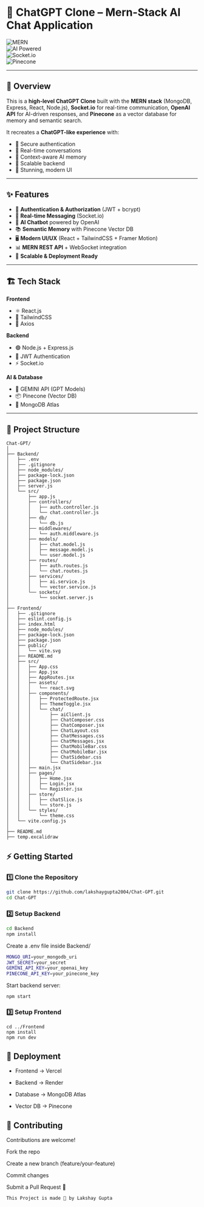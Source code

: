 
# 🚀 ChatGPT Clone – Mern-Stack AI Chat Application  

![MERN](https://img.shields.io/badge/MERN-Stack-green?style=for-the-badge)  
![AI Powered](https://img.shields.io/badge/AI-Powered-blueviolet?style=for-the-badge)  
![Socket.io](https://img.shields.io/badge/WebSockets-Realtime-orange?style=for-the-badge)  
![Pinecone](https://img.shields.io/badge/Pinecone-VectorDB-9cf?style=for-the-badge)  

---

## 📌 Overview  
This is a **high-level ChatGPT Clone** built with the **MERN stack** (MongoDB, Express, React, Node.js), **Socket.io** for real-time communication, **OpenAI API** for AI-driven responses, and **Pinecone** as a vector database for memory and semantic search.  

It recreates a **ChatGPT-like experience** with:  
- 🔑 Secure authentication  
- 💬 Real-time conversations  
- 🧠 Context-aware AI memory  
- 📡 Scalable backend  
- 🎨 Stunning, modern UI  

---

## ✨ Features  

- 🔐 **Authentication & Authorization** (JWT + bcrypt)  
- 💬 **Real-time Messaging** (Socket.io)  
- 🤖 **AI Chatbot** powered by OpenAI  
- 📚 **Semantic Memory** with Pinecone Vector DB  
- 🖥️ **Modern UI/UX** (React + TailwindCSS + Framer Motion)  
- 📊 **MERN REST API** + WebSocket integration  
- 🚀 **Scalable & Deployment Ready**  

---

## 🏗️ Tech Stack  

**Frontend**  
- ⚛️ React.js  
- 🎨 TailwindCSS 
- 🔄 Axios  

**Backend**  
- 🟢 Node.js + Express.js  
- 🔐 JWT Authentication  
- ⚡ Socket.io  

**AI & Database**  
- 🤖 GEMINI API (GPT Models)  
- 📦 Pinecone (Vector DB)  
- 🍃 MongoDB Atlas  

---

## 📂 Project Structure  
```
Chat-GPT/
│
├── Backend/
│   ├── .env
│   ├── .gitignore
│   ├── node_modules/
│   ├── package-lock.json
│   ├── package.json
│   ├── server.js
│   └── src/
│       ├── app.js
│       ├── controllers/
│       │   ├── auth.controller.js
│       │   └── chat.controller.js
│       ├── db/
│       │   └── db.js
│       ├── middlewares/
│       │   └── auth.middleware.js
│       ├── models/
│       │   ├── chat.model.js
│       │   ├── message.model.js
│       │   └── user.model.js
│       ├── routes/
│       │   ├── auth.routes.js
│       │   └── chat.routes.js
│       ├── services/
│       │   ├── ai.service.js
│       │   └── vector.service.js
│       └── sockets/
│           └── socket.server.js
│
├── Frontend/
│   ├── .gitignore
│   ├── eslint.config.js
│   ├── index.html
│   ├── node_modules/
│   ├── package-lock.json
│   ├── package.json
│   ├── public/
│   │   └── vite.svg
│   ├── README.md
│   ├── src/
│   │   ├── App.css
│   │   ├── App.jsx
│   │   ├── AppRoutes.jsx
│   │   ├── assets/
│   │   │   └── react.svg
│   │   ├── components/
│   │   │   ├── ProtectedRoute.jsx
│   │   │   ├── ThemeToggle.jsx
│   │   │   └── chat/
│   │   │       ├── aiClient.js
│   │   │       ├── ChatComposer.css
│   │   │       ├── ChatComposer.jsx
│   │   │       ├── ChatLayout.css
│   │   │       ├── ChatMessages.css
│   │   │       ├── ChatMessages.jsx
│   │   │       ├── ChatMobileBar.css
│   │   │       ├── ChatMobileBar.jsx
│   │   │       ├── ChatSidebar.css
│   │   │       └── ChatSidebar.jsx
│   │   ├── main.jsx
│   │   ├── pages/
│   │   │   ├── Home.jsx
│   │   │   ├── Login.jsx
│   │   │   └── Register.jsx
│   │   ├── store/
│   │   │   ├── chatSlice.js
│   │   │   └── store.js
│   │   └── styles/
│   │       └── theme.css
│   └── vite.config.js
│
├── README.md
├── temp.excalidraw
```

## ⚡ Getting Started  

### 1️⃣ Clone the Repository  
```bash
git clone https://github.com/lakshaygupta2004/Chat-GPT.git
cd Chat-GPT
```
### 2️⃣ Setup Backend
```bash
cd Backend
npm install
```
Create a .env file inside Backend/
```bash
MONGO_URI=your_mongodb_uri
JWT_SECRET=your_secret
GEMINI_API_KEY=your_openai_key
PINECONE_API_KEY=your_pinecone_key
```
Start backend server:
```
npm start
```

### 3️⃣ Setup Frontend
```
cd ../Frontend
npm install
npm run dev
```
## 🚀 Deployment

- Frontend → Vercel

- Backend → Render

- Database → MongoDB Atlas

- Vector DB → Pinecone

## 🤝 Contributing

Contributions are welcome!

Fork the repo

Create a new branch (feature/your-feature)

Commit changes

Submit a Pull Request 🚀


``` 
This Project is made 🙌 by Lakshay Gupta